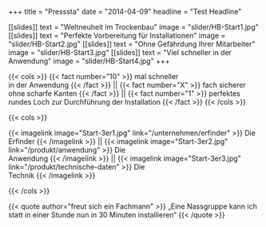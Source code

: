 +++
title = "Presssta"
date = "2014-04-09"
headline = "Test Headline"

[[slides]]
text = "Weltneuheit im Trockenbau"
image = "slider/HB-Start1.jpg"
[[slides]]
text = "Perfekte Vorbereitung für Installationen"
image = "slider/HB-Start2.jpg"
[[slides]]
text = "Ohne Gefährdung Ihrer Mitarbeiter"
image = "slider/HB-Start3.jpg"
[[slides]]
text = "Viel schneller in der Anwendung"
image = "slider/HB-Start4.jpg"
+++   

{{< cols >}}
{{< fact number="10" >}}
mal schneller<br> in der Anwendung
{{< /fact >}}
||
{{< fact number="X" >}}
fach sicherer<br> ohne scharfe Kanten
{{< /fact >}}
||
{{< fact number="1" >}}
perfektes rundes Loch zur Durchführung der Installation
{{< /fact >}}
{{< /cols >}}

{{< cols >}}

{{< imagelink image="Start-3er1.jpg" link="/unternehmen/erfinder" >}}
Die <br>Erfinder
{{< /imagelink >}}
||
{{< imagelink image="Start-3er2.jpg" link="/produkt/anwendung" >}}
Die <br>Anwendung
{{< /imagelink >}}
||
{{< imagelink image="Start-3er3.jpg" link="/produkt/technische-daten" >}}
Die <br>Technik
{{< /imagelink >}}

{{< /cols >}}


{{< quote author="freut sich ein Fachmann" >}}
„Eine Nassgruppe kann ich statt in einer Stunde nun in 30 Minuten installieren“
{{< /quote >}}
